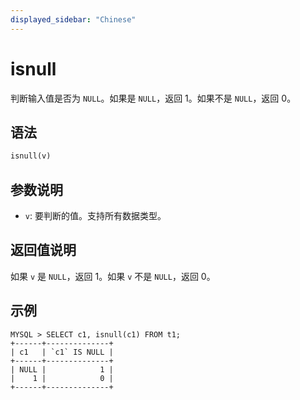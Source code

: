 ```yaml
---
displayed_sidebar: "Chinese"
---
```


# isnull



判断输入值是否为 `NULL`。如果是 `NULL`，返回 1。如果不是 `NULL`，返回 0。

## 语法

```Haskell
isnull(v)
```

## 参数说明

- `v`: 要判断的值。支持所有数据类型。

## 返回值说明

如果 `v` 是 `NULL`，返回 1。如果 `v` 不是 `NULL`，返回 0。

## 示例

```Plain Text
MYSQL > SELECT c1, isnull(c1) FROM t1;
+------+--------------+
| c1   | `c1` IS NULL |
+------+--------------+
| NULL |            1 |
|    1 |            0 |
+------+--------------+
```
